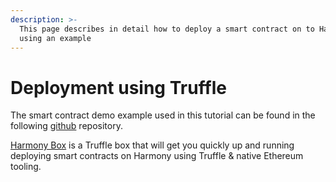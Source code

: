 ```yaml
---
description: >-
  This page describes in detail how to deploy a smart contract on to Harmony
  using an example
---
```


# Deployment using Truffle

The smart contract demo example used in this tutorial can be found in the following [github](https://github.com/rachit2501/Smart-Contract-Demo) repository.

[Harmony Box](https://www.trufflesuite.com/boxes/harmony-box) is a Truffle box that will get you quickly up and running deploying smart contracts on Harmony using Truffle & native Ethereum tooling.

